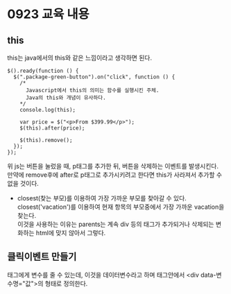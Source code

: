 # 0923 교육 내용
## this
 this는 java에서의 this와 같은 느낌이라고 생각하면 된다.
```
$().ready(function () {
  $(".package-green-button").on("click", function () {
    /*
      Javascript에서 this의 의미는 함수를 실행시킨 주체.
      Java의 this와 개념이 유사하다.
    */
    console.log(this);

    var price = $("<p>From $399.99</p>");
    $(this).after(price);

    $(this).remove();
  });
});
```
 위 js는 버튼을 눌렀을 때, p태그를 추가한 뒤, 버튼을 삭제하는 이벤트를 발생시킨다.</br>
 만약에 remove후에 after로 p태그로 추가시키려고 한다면 this가 사라져서 추가할 수 없을 것이다.</br>

* closest(찾는 부모)를 이용하여 가장 가까운 부모를 찾아갈 수 있다.
  closest('vacation')를 이용하여 현재 항목의 부모중에서 가장 가까운 vacation을 찾는다.</br>
  이것을 사용하는 이유는 parents는 계속 div 등의 태그가 추가되거나 삭제되는 변화하는 html에 맞지 않아서 그렇다.</br>

## 클릭이벤트 만들기
 태그에게 변수를 줄 수 있는데, 이것을 데이터변수라고 하며 태그안에서 <div data-변수명="값">의 형태로 정의한다. </br>























